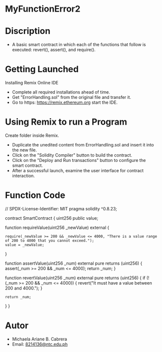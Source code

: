 # MyFunctionError2
# Discription 
* A basic smart contract in which each of the functions that follow is executed: revert(), assert(), and require().

# Getting Launched
Installing Remix Online IDE

* Complete all required installations ahead of time.
* Get "ErrorHandling.sol" from the original file and transfer it.
* Go to https: https://remix.ethereum.org start the IDE.

# Using Remix to run a Program
Create folder inside Remix.

* Duplicate the unedited content from ErrorHandling.sol and insert it into the new file.
* Click on the "Solidity Compiler" button to build the contract.
* Click on the "Deploy and Run transactions" button to configure the smart contract.
* After a successful launch, examine the user interface for contract interaction.

# Function Code

// SPDX-License-Identifier: MIT
pragma solidity ^0.8.23;

contract SmartContract {
  uint256 public value;

  function requireValue(uint256 _newValue) external {
  
    require(_newValue >= 200 && _newValue <= 4000, "There is a value range of 200 to 4000 that you cannot exceed.");
    value = _newValue;
  }

  function assertValue(uint256 _num) external pure returns (uint256) {
    assert(_num >= 200 && _num <= 4000);
    return _num;
  }

  function revertValue(uint256 _num) external pure returns (uint256) {
    if (!(_num >= 200 && _num <= 4000)) {
      revert("It must have a value between 200 and 4000.");
    }

    return _num;
  }
}

# Autor
* Michaela Ariane B. Cabrera
* Email: 8214136@ntc.edu.ph

